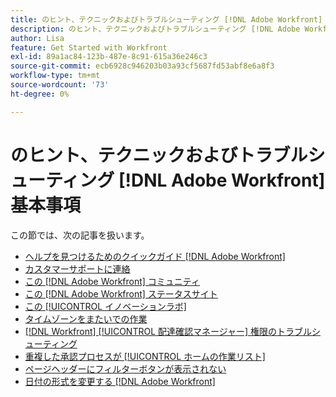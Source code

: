 ```yaml
---
title: のヒント、テクニックおよびトラブルシューティング [!DNL Adobe Workfront] 基本事項
description: のヒント、テクニックおよびトラブルシューティング [!DNL Adobe Workfront] 基本事項
author: Lisa
feature: Get Started with Workfront
exl-id: 89a1ac84-123b-487e-8c91-615a36e246c3
source-git-commit: ecb6928c946203b03a93cf5687fd53abf8e6a8f3
workflow-type: tm+mt
source-wordcount: '73'
ht-degree: 0%

---
```


# のヒント、テクニックおよびトラブルシューティング [!DNL Adobe Workfront] 基本事項

この節では、次の記事を扱います。

* [ヘルプを見つけるためのクイックガイド [!DNL Adobe Workfront]](../../workfront-basics/tips-tricks-and-troubleshooting/guide-for-help-in-workfront.md)
* [カスタマーサポートに連絡](../../workfront-basics/tips-tricks-and-troubleshooting/contact-customer-support.md)
* [この [!DNL Adobe Workfront] コミュニティ](../../workfront-basics/tips-tricks-and-troubleshooting/workfront-community.md)
* [この [!DNL Adobe Workfront] ステータスサイト](../../workfront-basics/tips-tricks-and-troubleshooting/understand-the-status-site.md)
* [この [!UICONTROL イノベーションラボ]](../../workfront-basics/tips-tricks-and-troubleshooting/idea-exchange.md)
* [タイムゾーンをまたいでの作業](../../workfront-basics/tips-tricks-and-troubleshooting/working-across-timezones.md)
* [[!DNL Workfront] [!UICONTROL 配達確認マネージャー] 権限のトラブルシューティング](../../workfront-basics/tips-tricks-and-troubleshooting/wp-manager-permissions-troubleshooting.md)
* [重複した承認プロセスが [!UICONTROL ホームの作業リスト]](../../workfront-basics/tips-tricks-and-troubleshooting/duplicate-apprval-processes-home.md)
* [ページヘッダーにフィルターボタンが表示されない](../../workfront-basics/tips-tricks-and-troubleshooting/filter-buttons-do-not-display-in-page-headers.md)
* [日付の形式を変更する [!DNL Adobe Workfront]](../tips-tricks-and-troubleshooting/change-date-format-chrome.md)


